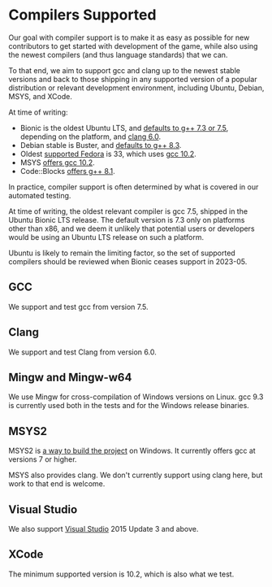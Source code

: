 # Compilers Supported

Our goal with compiler support is to make it as easy as possible for new
contributors to get started with development of the game, while also using the
newest compilers (and thus language standards) that we can.

To that end, we aim to support gcc and clang up to the newest stable versions
and back to those shipping in any supported version of a popular distribution
or relevant development environment, including Ubuntu, Debian, MSYS, and XCode.

At time of writing:
* Bionic is the oldest Ubuntu LTS, and [defaults to g++ 7.3 or
  7.5](https://packages.ubuntu.com/bionic/g++), depending on the platform, and
  [clang 6.0](https://packages.ubuntu.com/bionic/clang).
* Debian stable is Buster, and [defaults to g++
  8.3](https://packages.debian.org/buster/g++).
* Oldest [supported Fedora](https://fedoraproject.org/wiki/Releases) is 33,
  which uses [gcc
  10.2](https://fedora.pkgs.org/33/fedora-x86_64/gcc-10.2.1-3.fc33.x86_64.rpm.html).
* MSYS [offers gcc 10.2](https://packages.msys2.org/base).
* Code::Blocks [offers g++
  8.1](https://www.codeblocks.org/downloads/binaries/).

In practice, compiler support is often determined by what is covered in our
automated testing.

At time of writing, the oldest relevant compiler is gcc 7.5, shipped in the
Ubuntu Bionic LTS release.  The default version is 7.3 only on platforms other
than x86, and we deem it unlikely that potential users or developers would be
using an Ubuntu LTS release on such a platform.

Ubuntu is likely to remain the limiting factor, so
the set of supported compilers should be reviewed when Bionic ceases support in
2023-05.

## GCC

We support and test gcc from version 7.5.

## Clang

We support and test Clang from version 6.0.

## Mingw and Mingw-w64

We use Mingw for cross-compilation of Windows versions on Linux.  gcc 9.3 is
currently used both in the tests and for the Windows release binaries.

## MSYS2

MSYS2 is [a way to build the project](COMPILING-MSYS.md) on Windows. It
currently offers gcc at versions 7 or higher.

MSYS also provides clang.  We don't currently support using clang here, but
work to that end is welcome.

## Visual Studio

We also support [Visual Studio](COMPILING-VS-VCPKG.md) 2015 Update 3 and above.

## XCode

The minimum supported version is 10.2, which is also what we test.
